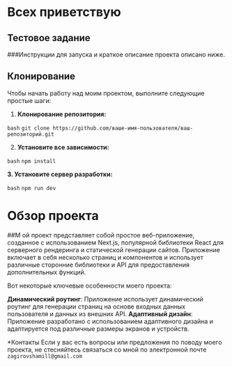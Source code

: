 # Всех приветствую
## Тестовое задание 

###Инструкции для запуска и краткое описание проекта описано ниже. 

## Клонирование 

Чтобы начать работу над моим проектом, выполните следующие простые шаги:


1. **Клонирование репозитория:**
 
```bash```
 ```git clone https://github.com/ваше-имя-пользователя/ваш-репозиторий.git```

2. **Установите все зависимости:**

```bash```
```npm install```

**3. Установите сервер разработки:**

```bash```
```npm run dev```



# Обзор проекта
##М ой проект представляет собой простое веб-приложение, созданное с использованием Next.js, популярной библиотеки React для серверного рендеринга и статической генерации сайтов. Приложение включает в себя несколько страниц и компонентов и использует различные сторонние библиотеки и API для предоставления дополнительных функций.

Вот некоторые ключевые особенности моего проекта:

**Динамический роутинг**: Приложение использует динамический роутинг для генерации страниц на основе входных данных пользователя и данных из внешних API.
**Адаптивный дизайн**: Приложение разработано с использованием адаптивного дизайна и адаптируется под различные размеры экранов и устройств.

*Контакты
Если у вас есть вопросы или предложения по поводу моего проекта, не стесняйтесь связаться со мной по электронной почте ```zagirovshamill@gmail.com```
